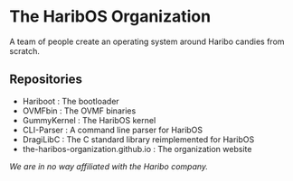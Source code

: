 # The HaribOS Organization
A team of people create an operating system around Haribo candies from scratch.

## Repositories
- Hariboot : The bootloader
- OVMFbin : The OVMF binaries
- GummyKernel : The HaribOS kernel
- CLI-Parser : A command line parser for HaribOS
- DragiLibC : The C standard library reimplemented for HaribOS
- the-haribos-organization.github.io : The organization website

*We are in no way affiliated with the Haribo company.*
